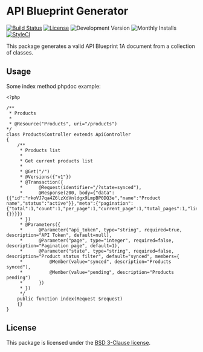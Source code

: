 # API Blueprint Generator
[![Build Status](https://travis-ci.org/afroware/blueprint.svg?branch=master)](https://travis-ci.org/afroware/blueprint)
[![License](https://img.shields.io/packagist/l/afroware/blueprint.svg?style=flat-square)](https://packagist.org/packages/afroware/blueprint)
![Development Version](https://img.shields.io/packagist/vpre/afroware/blueprint.svg?style=flat-square)
![Monthly Installs](https://img.shields.io/packagist/dm/afroware/blueprint.svg?style=flat-square)
[![StyleCI](https://styleci.io/repos/37761089/shield)](https://styleci.io/repos/37761089)

This package generates a valid API Blueprint 1A document from a collection of classes.

## Usage

Some index method phpdoc example:

```
<?php

/**
 * Products
 *
 * @Resource("Products", uri="/products")
*/
class ProductsController extends ApiController
{
    /**
     * Products list
     *
     * Get current products list
     * 
     * @Get("/")
     * @Versions({"v1"})
     * @Transaction({
     *      @Request(identifier="/?state=synced"),
     *      @Response(200, body={"data":{{"id":"rkoVJ7qa4Z6lzXdVnldgx9LmpBP0DQ3e","name":"Product name","status":"active"}},"meta":{"pagination":{"total":1,"count":1,"per_page":1,"current_page":1,"total_pages":1,"links":{}}}})
     * })
     * @Parameters({
     *      @Parameter("api_token", type="string", required=true, description="API Token", default=null),
     *      @Parameter("page", type="integer", required=false, description="Pagination page", default=1),
     *      @Parameter("state", type="string", required=false, description="Product status filter", default="synced", members={
     *          @Member(value="synced", description="Products synced"),
     *          @Member(value="pending", description="Products pending")
     *      })
     * })
     */
    public function index(Request $request)
    {}
}
```

## License

This package is licensed under the [BSD 3-Clause license](http://opensource.org/licenses/BSD-3-Clause).
